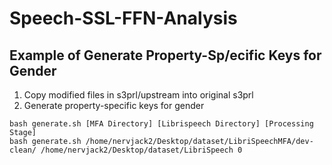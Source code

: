 # Speech-SSL-FFN-Analysis

## Example of Generate Property-Sp/ecific Keys for Gender 
1. Copy modified files in s3prl/upstream into original s3prl
2. Generate property-specific keys for gender 
  ```
  bash generate.sh [MFA Directory] [Librispeech Directory] [Processing Stage]
  bash generate.sh /home/nervjack2/Desktop/dataset/LibriSpeechMFA/dev-clean/ /home/nervjack2/Desktop/dataset/LibriSpeech 0
  ```

